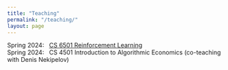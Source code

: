 ```yaml
---
title: "Teaching"
permalink: "/teaching/"
layout: page
---
```


Spring 2024: &nbsp; [CS 6501 Reinforcement Learning](https://bahh723.github.io/rl2024sp/)  
Spring 2024: &nbsp; CS 4501 Introduction to Algorithmic Economics (co-teaching with Denis Nekipelov)  
